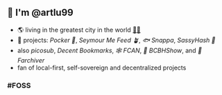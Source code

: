 
## 👋 I'm @artlu99   

- 🌎 living in the greatest city in the world [🍎🗽](https://genius.com/Phillipa-soo-jasmine-cephas-jones-leslie-odom-jr-original-broadway-cast-of-hamilton-and-renee-elise-goldsberry-the-schuyler-sisters-lyrics)
- 🔭 projects: *Pocker 🔖*, *Seymour Me Feed 🪴*, *🐟 Snappa*, *SassyHash 💅*
- also *picosub*, *Decent Bookmarks*, *🕸️ FCAN*, *👃 BCBHShow*, and *🌌 Farchiver*
- fan of local-first, self-sovereign and decentralized projects

### #FOSS
